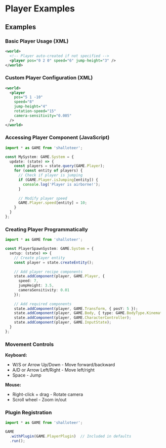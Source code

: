 # Player Examples

## Examples

### Basic Player Usage (XML)

```xml
<world>
  <!-- Player auto-created if not specified -->
  <player pos="0 2 0" speed="6" jump-height="3" />
</world>
```

### Custom Player Configuration (XML)

```xml
<world>
  <player 
    pos="5 1 -10"
    speed="8"
    jump-height="4"
    rotation-speed="15"
    camera-sensitivity="0.005"
  />
</world>
```

### Accessing Player Component (JavaScript)

```typescript
import * as GAME from 'shalloteer';

const MySystem: GAME.System = {
  update: (state) => {
    const players = state.query(GAME.Player);
    for (const entity of players) {
      // Check if player is jumping
      if (GAME.Player.isJumping[entity]) {
        console.log('Player is airborne!');
      }
      
      // Modify player speed
      GAME.Player.speed[entity] = 10;
    }
  }
};
```

### Creating Player Programmatically

```typescript
import * as GAME from 'shalloteer';

const PlayerSpawnSystem: GAME.System = {
  setup: (state) => {
    // Create player entity
    const player = state.createEntity();
    
    // Add player recipe components
    state.addComponent(player, GAME.Player, {
      speed: 7,
      jumpHeight: 3.5,
      cameraSensitivity: 0.01
    });
    
    // Add required components
    state.addComponent(player, GAME.Transform, { posY: 5 });
    state.addComponent(player, GAME.Body, { type: GAME.BodyType.KinematicPositionBased });
    state.addComponent(player, GAME.CharacterController);
    state.addComponent(player, GAME.InputState);
  }
};
```

### Movement Controls

**Keyboard:**
- W/S or Arrow Up/Down - Move forward/backward
- A/D or Arrow Left/Right - Move left/right 
- Space - Jump

**Mouse:**
- Right-click + drag - Rotate camera
- Scroll wheel - Zoom in/out

### Plugin Registration

```typescript
import * as GAME from 'shalloteer';

GAME
  .withPlugin(GAME.PlayerPlugin)  // Included in defaults
  .run();
```